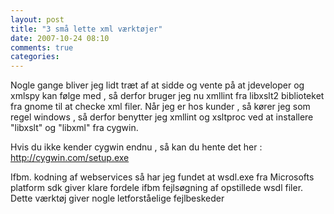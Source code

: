 ```yaml
---
layout: post
title: "3 små lette xml værktøjer"
date: 2007-10-24 08:10
comments: true 
categories: 
---
```

Nogle gange bliver jeg lidt træt af at sidde og vente på at jdeveloper og xmlspy kan følge med , så derfor bruger jeg nu xmllint fra libxslt2 biblioteket fra gnome til at checke xml filer. Når jeg er hos kunder , så kører jeg som regel windows , så derfor benytter jeg xmllint og xsltproc ved at installere "libxslt" og "libxml" fra cygwin.

Hvis du ikke kender cygwin endnu , så kan du hente det her :<a href="http://cygwin.com/setup.exe" title="cygwin"> http://cygwin.com/setup.exe</a>

Ifbm. kodning af webservices så har jeg fundet at wsdl.exe fra Microsofts platform sdk giver klare fordele ifbm fejlsøgning af opstillede wsdl filer. Dette værktøj giver nogle letforståelige fejlbeskeder